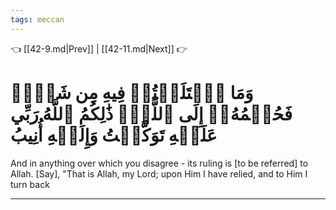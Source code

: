 ```yaml
---
tags: meccan
---
```


👈 [[42-9.md|Prev]] | [[42-11.md|Next]] 👉

# وَمَا ٱخۡتَلَفۡتُمۡ فِيهِ مِن شَيۡءٖ فَحُكۡمُهُۥٓ إِلَى ٱللَّهِۚ ذَٰلِكُمُ ٱللَّهُ رَبِّي عَلَيۡهِ تَوَكَّلۡتُ وَإِلَيۡهِ أُنِيبُ

And in anything over which you disagree - its ruling is [to be referred] to Allah. [Say], "That is Allah, my Lord; upon Him I have relied, and to Him I turn back

---

